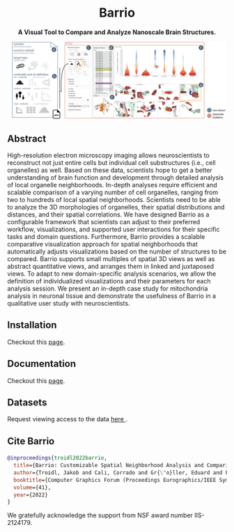 <h1 align="center">
  Barrio
</h1>

<div align="center">
  
  **A Visual Tool to Compare and Analyze Nanoscale Brain Structures.**
  
</div>

<div id="teaser" align="center">
  
  ![UI](doc/images/teaser.png)
  
</div>

## Abstract
High-resolution electron microscopy imaging allows neuroscientists to reconstruct not just entire cells but individual cell substructures (i.e., cell organelles) as well. Based on these data, scientists hope to get a better understanding of brain function and development through detailed analysis of local organelle neighborhoods. In-depth analyses require efficient and scalable comparison of a varying number of cell organelles, ranging from two to hundreds of local spatial neighborhoods. Scientists need to be able to analyze the 3D morphologies of organelles, their spatial distributions and distances, and their spatial correlations. We have designed Barrio as a configurable framework that scientists can adjust to their preferred workflow, visualizations, and supported user interactions for their specific tasks and domain questions. Furthermore, Barrio provides a scalable comparative visualization approach for spatial neighborhoods that automatically adjusts visualizations based on the number of structures to be compared. Barrio supports small multiples of spatial 3D views as well as abstract quantitative views, and arranges them in linked and juxtaposed views. To adapt to new domain-specific analysis scenarios, we allow the definition of individualized visualizations and their parameters for each analysis session. We present an in-depth case study for mitochondria analysis in neuronal tissue and demonstrate the usefulness of Barrio in a qualitative user study with neuroscientists.

## Installation
Checkout this [page](https://github.com/jakobtroidl/Barrio/wiki/01---Getting-Started).

## Documentation
Checkout this [page](https://github.com/jakobtroidl/Barrio/wiki).

## Datasets
Request viewing access to the data [here ](https://drive.google.com/drive/folders/1TLP3baEEqj4fjBwCXE6WSKHmaPgFeMJ_?usp=sharing).

## Cite Barrio
```bibtex
@inproceedings{troidl2022barrio,
  title={Barrio: Customizable Spatial Neighborhood Analysis and Comparison for Nanoscale Brain Structures},
  author={Troidl, Jakob and Cali, Corrado and Gr{\"o}ller, Eduard and Pfister, Hanspeter and Hadwiger, Markus and Beyer, Johanna},
  booktitle={Computer Graphics Forum (Proceedings Eurographics/IEEE Symposium on Visualization, Eurovis 2022},
  volume={41},
  year={2022}
}
```

We gratefully acknowledge the support from NSF award number IIS-2124179.



